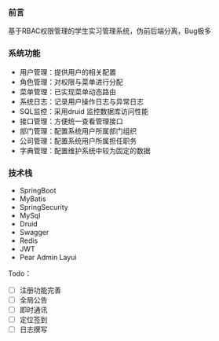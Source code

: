 ### 前言
基于RBAC权限管理的学生实习管理系统，伪前后端分离，Bug极多

### 系统功能
- 用户管理：提供用户的相关配置
- 角色管理：对权限与菜单进行分配
- 菜单管理：已实现菜单动态路由
- 系统日志：记录用户操作日志与异常日志
- SQL监控：采用druid 监控数据库访问性能
- 接口管理：方便统一查看管理接口
- 部门管理：配置系统用户所属部门组织
- 公司管理：配置系统用户所属担任职务
- 字典管理：配置维护系统中较为固定的数据

### 技术栈
- SpringBoot
- MyBatis
- SpringSecurity
- MySql
- Druid
- Swagger
- Redis
- JWT
- Pear Admin Layui

Todo：
- [ ] 注册功能完善
- [ ] 全局公告
- [ ] 即时通讯
- [ ] 定位签到
- [ ] 日志撰写